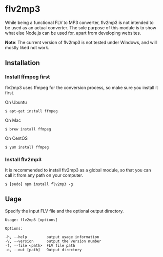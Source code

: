 # flv2mp3

While being a functional FLV to MP3 converter, flv2mp3 is not intended to be used as an actual converter. The sole purpose of this module is to show what else Node.js can be used for, apart from developing websites.

**Note**: The current version of flv2mp3 is not tested under Windows, and will mostly liked not work.

## Installation

### Install ffmpeg first

flv2mp3 uses ffmpeg for the conversion process, so make sure you install it first.

On Ubuntu

    $ apt-get install ffmpeg

On Mac

    $ brew install ffmpeg

On CentOS

    $ yum install ffmpeg

### Install flv2mp3

It is recommended to install flv2mp3 as a global module, so that you can call it from any path on your computer.

    $ [sudo] npm install flv2mp3 -g

## Uage

Specify the input FLV file and the optional output directory.

    Usage: flv2mp3 [options]

    Options:

    -h, --help         output usage information
    -V, --version      output the version number
    -f, --file <path>  FLV file path
    -o, --out [path]   Output directory


